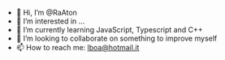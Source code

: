 - 👋 Hi, I’m @RaAton
- 👀 I’m interested in ...
- 🌱 I’m currently learning JavaScript, Typescript and C++
- 💞️ I’m looking to collaborate on something to improve myself
- 📫 How to reach me: lboa@hotmail.it

